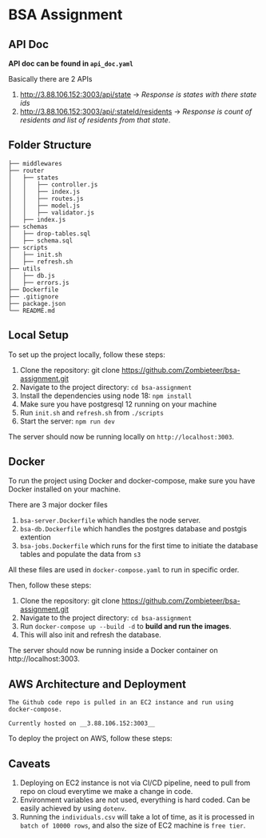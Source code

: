 # BSA Assignment

## API Doc

**API doc can be found in `api_doc.yaml`**

Basically there are 2 APIs

1. http://3.88.106.152:3003/api/state -> <em>Response is states with there state ids</em>
2. http://3.88.106.152:3003/api/:stateId/residents -> <em>Response is count of residents and list of residents from that state</em>.

## Folder Structure

```
├── middlewares
├── router
│   ├── states
│   │   ├── controller.js
│   │   ├── index.js
│   │   ├── routes.js
│   │   ├── model.js
│   │   ├── validator.js
│   ├── index.js
├── schemas
│   ├── drop-tables.sql
│   ├── schema.sql
├── scripts
│   ├── init.sh
│   ├── refresh.sh
├── utils
│   ├── db.js
│   ├── errors.js
├── Dockerfile
├── .gitignore
├── package.json
└── README.md
```

## Local Setup

To set up the project locally, follow these steps:

1. Clone the repository: git clone https://github.com/Zombieteer/bsa-assignment.git
2. Navigate to the project directory: `cd bsa-assignment`
3. Install the dependencies using node 18: `npm install`
4. Make sure you have postgresql 12 running on your machine
5. Run `init.sh` and `refresh.sh` from `./scripts`
6. Start the server: `npm run dev`

The server should now be running locally on `http://localhost:3003`.

## Docker

To run the project using Docker and docker-compose, make sure you have Docker installed on your machine.

There are 3 major docker files

1. `bsa-server.Dockerfile` which handles the node server.
1. `bsa-db.Dockerfile` which handles the postgres database and postgis extention
1. `bsa-jobs.Dockerfile` which runs for the first time to initiate the database tables and populate the data from `s3`

All these files are used in `docker-compose.yaml` to run in specific order.

Then, follow these steps:

1. Clone the repository: git clone https://github.com/Zombieteer/bsa-assignment.git
2. Navigate to the project directory: `cd bsa-assignment`
3. Run `docker-compose up --build -d` to **build and run the images**.
4. This will also init and refresh the database.

The server should now be running inside a Docker container on http://localhost:3003.

## AWS Architecture and Deployment

```
The Github code repo is pulled in an EC2 instance and run using docker-compose.

Currently hosted on __3.88.106.152:3003__
```

To deploy the project on AWS, follow these steps:

## Caveats
1. Deploying on EC2 instance is not via CI/CD pipeline, need to pull from repo on cloud everytime we make a change in code.
2. Environment variables are not used, everything is hard coded. Can be easily achieved by using `dotenv`.
3. Running the `individuals.csv` will take a lot of time, as it is processed in `batch of 10000 rows`, and also the size of EC2 machine is `free tier`.